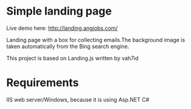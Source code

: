 Simple landing page
===================

Live demo here:  http://landing.angjobs.com/

Landing page with a box for collecting emails.The background image is taken automatically from the Bing search engine.

This project is based on Landing.js written by vah7id

Requirements
===========

IIS web server/Windows, because it is using Asp.NET C#

